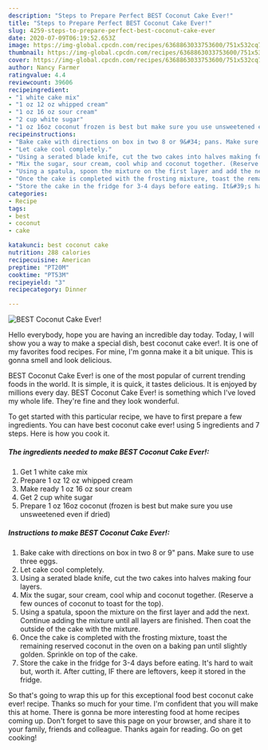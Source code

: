 ```yaml
---
description: "Steps to Prepare Perfect BEST Coconut Cake Ever!"
title: "Steps to Prepare Perfect BEST Coconut Cake Ever!"
slug: 4259-steps-to-prepare-perfect-best-coconut-cake-ever
date: 2020-07-09T06:19:52.653Z
image: https://img-global.cpcdn.com/recipes/6368863033753600/751x532cq70/best-coconut-cake-ever-recipe-main-photo.jpg
thumbnail: https://img-global.cpcdn.com/recipes/6368863033753600/751x532cq70/best-coconut-cake-ever-recipe-main-photo.jpg
cover: https://img-global.cpcdn.com/recipes/6368863033753600/751x532cq70/best-coconut-cake-ever-recipe-main-photo.jpg
author: Nancy Farmer
ratingvalue: 4.4
reviewcount: 39606
recipeingredient:
- "1 white cake mix"
- "1 oz 12 oz whipped cream"
- "1 oz 16 oz sour cream"
- "2 cup white sugar"
- "1 oz 16oz coconut frozen is best but make sure you use unsweetened even if dried"
recipeinstructions:
- "Bake cake with directions on box in two 8 or 9&#34; pans. Make sure to use three eggs."
- "Let cake cool completely."
- "Using a serated blade knife, cut the two cakes into halves making four layers."
- "Mix the sugar, sour cream, cool whip and coconut together. (Reserve a few ounces of coconut to toast for the top)."
- "Using a spatula, spoon the mixture on the first layer and add the next. Continue adding the mixture until all layers are finished. Then coat the outside of the cake with the mixture."
- "Once the cake is completed with the frosting mixture, toast the remaining reserved coconut in the oven on a baking pan until slightly golden. Sprinkle on top of the cake."
- "Store the cake in the fridge for 3-4 days before eating. It&#39;s hard to wait but, worth it. After cutting, IF there are leftovers, keep it stored in the fridge."
categories:
- Recipe
tags:
- best
- coconut
- cake

katakunci: best coconut cake 
nutrition: 288 calories
recipecuisine: American
preptime: "PT20M"
cooktime: "PT53M"
recipeyield: "3"
recipecategory: Dinner

---
```



![BEST Coconut Cake Ever!](https://img-global.cpcdn.com/recipes/6368863033753600/751x532cq70/best-coconut-cake-ever-recipe-main-photo.jpg)

Hello everybody, hope you are having an incredible day today. Today, I will show you a way to make a special dish, best coconut cake ever!. It is one of my favorites food recipes. For mine, I'm gonna make it a bit unique. This is gonna smell and look delicious.

BEST Coconut Cake Ever! is one of the most popular of current trending foods in the world. It is simple, it is quick, it tastes delicious. It is enjoyed by millions every day. BEST Coconut Cake Ever! is something which I've loved my whole life. They're fine and they look wonderful.




To get started with this particular recipe, we have to first prepare a few ingredients. You can have best coconut cake ever! using 5 ingredients and 7 steps. Here is how you cook it.

<!--inarticleads1-->

##### The ingredients needed to make BEST Coconut Cake Ever!:

1. Get 1 white cake mix
1. Prepare 1 oz 12 oz whipped cream
1. Make ready 1 oz 16 oz sour cream
1. Get 2 cup white sugar
1. Prepare 1 oz 16oz coconut (frozen is best but make sure you use unsweetened even if dried)




<!--inarticleads2-->

##### Instructions to make BEST Coconut Cake Ever!:

1. Bake cake with directions on box in two 8 or 9&#34; pans. Make sure to use three eggs.
1. Let cake cool completely.
1. Using a serated blade knife, cut the two cakes into halves making four layers.
1. Mix the sugar, sour cream, cool whip and coconut together. (Reserve a few ounces of coconut to toast for the top).
1. Using a spatula, spoon the mixture on the first layer and add the next. Continue adding the mixture until all layers are finished. Then coat the outside of the cake with the mixture.
1. Once the cake is completed with the frosting mixture, toast the remaining reserved coconut in the oven on a baking pan until slightly golden. Sprinkle on top of the cake.
1. Store the cake in the fridge for 3-4 days before eating. It&#39;s hard to wait but, worth it. After cutting, IF there are leftovers, keep it stored in the fridge.




So that's going to wrap this up for this exceptional food best coconut cake ever! recipe. Thanks so much for your time. I'm confident that you will make this at home. There is gonna be more interesting food at home recipes coming up. Don't forget to save this page on your browser, and share it to your family, friends and colleague. Thanks again for reading. Go on get cooking!
